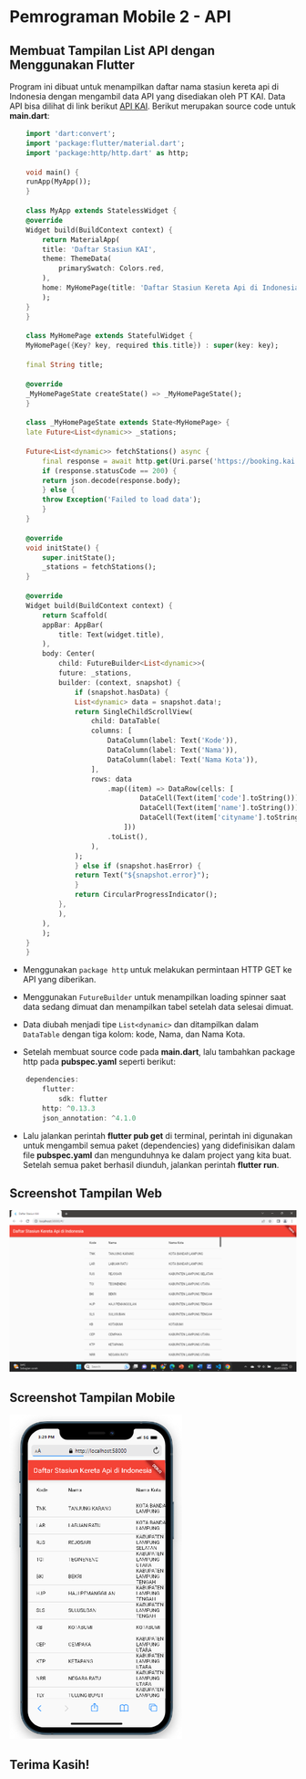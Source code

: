 # Pemrograman Mobile 2 - API

## Membuat Tampilan List API dengan Menggunakan Flutter

Program ini dibuat untuk menampilkan daftar nama stasiun kereta api di Indonesia dengan mengambil data API yang disediakan oleh PT KAI. Data API bisa dilihat di link berikut [API KAI](https://booking.kai.id/api/stations2). Berikut merupakan source code untuk **main.dart**:

```dart
    import 'dart:convert';
    import 'package:flutter/material.dart';
    import 'package:http/http.dart' as http;

    void main() {
    runApp(MyApp());
    }

    class MyApp extends StatelessWidget {
    @override
    Widget build(BuildContext context) {
        return MaterialApp(
        title: 'Daftar Stasiun KAI',
        theme: ThemeData(
            primarySwatch: Colors.red,
        ),
        home: MyHomePage(title: 'Daftar Stasiun Kereta Api di Indonesia'),
        );
    }
    }

    class MyHomePage extends StatefulWidget {
    MyHomePage({Key? key, required this.title}) : super(key: key);

    final String title;

    @override
    _MyHomePageState createState() => _MyHomePageState();
    }

    class _MyHomePageState extends State<MyHomePage> {
    late Future<List<dynamic>> _stations;

    Future<List<dynamic>> fetchStations() async {
        final response = await http.get(Uri.parse('https://booking.kai.id/api/stations2'));
        if (response.statusCode == 200) {
        return json.decode(response.body);
        } else {
        throw Exception('Failed to load data');
        }
    }

    @override
    void initState() {
        super.initState();
        _stations = fetchStations();
    }

    @override
    Widget build(BuildContext context) {
        return Scaffold(
        appBar: AppBar(
            title: Text(widget.title),
        ),
        body: Center(
            child: FutureBuilder<List<dynamic>>(
            future: _stations,
            builder: (context, snapshot) {
                if (snapshot.hasData) {
                List<dynamic> data = snapshot.data!;
                return SingleChildScrollView(
                    child: DataTable(
                    columns: [
                        DataColumn(label: Text('Kode')),
                        DataColumn(label: Text('Nama')),
                        DataColumn(label: Text('Nama Kota')),
                    ],
                    rows: data
                        .map((item) => DataRow(cells: [
                                DataCell(Text(item['code'].toString())),
                                DataCell(Text(item['name'].toString())),
                                DataCell(Text(item['cityname'].toString())),
                            ]))
                        .toList(),
                    ),
                );
                } else if (snapshot.hasError) {
                return Text("${snapshot.error}");
                }
                return CircularProgressIndicator();
            },
            ),
        ),
        );
    }
    }
```

* Menggunakan `package http` untuk melakukan permintaan HTTP GET ke API yang diberikan.
  
* Menggunakan `FutureBuilder` untuk menampilkan loading spinner saat data sedang dimuat dan menampilkan tabel setelah data selesai dimuat.
  
* Data diubah menjadi tipe `List<dynamic>` dan ditampilkan dalam `DataTable` dengan tiga kolom: kode, Nama, dan Nama Kota.

* Setelah membuat source code pada **main.dart**, lalu tambahkan package http pada **pubspec.yaml** seperti berikut:

```dart
    dependencies:
        flutter:
            sdk: flutter
        http: ^0.13.3
        json_annotation: ^4.1.0
```

* Lalu jalankan perintah **flutter pub get** di terminal, perintah ini digunakan untuk mengambil semua paket (dependencies) yang didefinisikan dalam file **pubspec.yaml** dan mengunduhnya ke dalam project yang kita buat. Setelah semua paket berhasil diunduh, jalankan perintah **flutter run**.

## Screenshot Tampilan Web

![Gambar 1](ss/1.png)


## Screenshot Tampilan Mobile

![Gambar 2](ss/2.png)


## Terima Kasih!